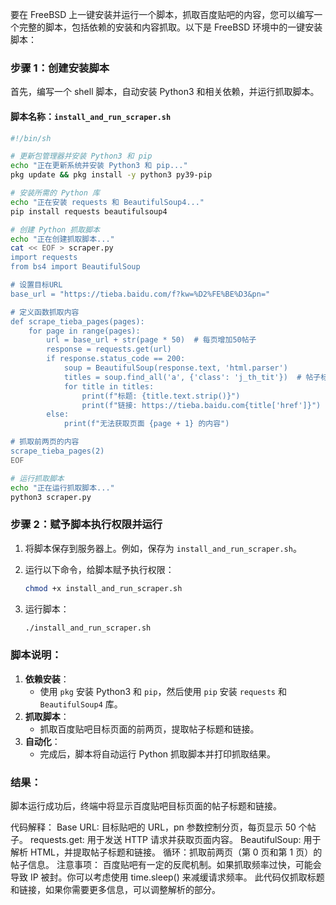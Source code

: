 要在 FreeBSD 上一键安装并运行一个脚本，抓取百度贴吧的内容，您可以编写一个完整的脚本，包括依赖的安装和内容抓取。以下是 FreeBSD 环境中的一键安装脚本：

### 步骤 1：创建安装脚本

首先，编写一个 shell 脚本，自动安装 Python3 和相关依赖，并运行抓取脚本。

#### 脚本名称：`install_and_run_scraper.sh`

```bash
#!/bin/sh

# 更新包管理器并安装 Python3 和 pip
echo "正在更新系统并安装 Python3 和 pip..."
pkg update && pkg install -y python3 py39-pip

# 安装所需的 Python 库
echo "正在安装 requests 和 BeautifulSoup4..."
pip install requests beautifulsoup4

# 创建 Python 抓取脚本
echo "正在创建抓取脚本..."
cat << EOF > scraper.py
import requests
from bs4 import BeautifulSoup

# 设置目标URL
base_url = "https://tieba.baidu.com/f?kw=%D2%FE%BE%D3&pn="

# 定义函数抓取内容
def scrape_tieba_pages(pages):
    for page in range(pages):
        url = base_url + str(page * 50)  # 每页增加50帖子
        response = requests.get(url)
        if response.status_code == 200:
            soup = BeautifulSoup(response.text, 'html.parser')
            titles = soup.find_all('a', {'class': 'j_th_tit'})  # 帖子标题
            for title in titles:
                print(f"标题: {title.text.strip()}")
                print(f"链接: https://tieba.baidu.com{title['href']}")
        else:
            print(f"无法获取页面 {page + 1} 的内容")

# 抓取前两页的内容
scrape_tieba_pages(2)
EOF

# 运行抓取脚本
echo "正在运行抓取脚本..."
python3 scraper.py
```

### 步骤 2：赋予脚本执行权限并运行

1. 将脚本保存到服务器上。例如，保存为 `install_and_run_scraper.sh`。

2. 运行以下命令，给脚本赋予执行权限：

   ```bash
   chmod +x install_and_run_scraper.sh
   ```

3. 运行脚本：

   ```bash
   ./install_and_run_scraper.sh
   ```

### 脚本说明：
1. **依赖安装**：
   - 使用 `pkg` 安装 Python3 和 `pip`，然后使用 `pip` 安装 `requests` 和 `BeautifulSoup4` 库。
2. **抓取脚本**：
   - 抓取百度贴吧目标页面的前两页，提取帖子标题和链接。
3. **自动化**：
   - 完成后，脚本将自动运行 Python 抓取脚本并打印抓取结果。

### 结果：
脚本运行成功后，终端中将显示百度贴吧目标页面的帖子标题和链接。

代码解释：
Base URL: 目标贴吧的 URL，pn 参数控制分页，每页显示 50 个帖子。
requests.get: 用于发送 HTTP 请求并获取页面内容。
BeautifulSoup: 用于解析 HTML，并提取帖子标题和链接。
循环：抓取前两页（第 0 页和第 1 页）的帖子信息。
注意事项：
百度贴吧有一定的反爬机制。如果抓取频率过快，可能会导致 IP 被封。你可以考虑使用 time.sleep() 来减缓请求频率。
此代码仅抓取标题和链接，如果你需要更多信息，可以调整解析的部分。
